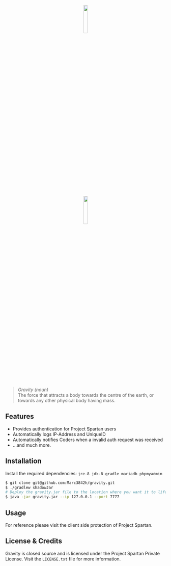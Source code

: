 <p align="center"><img width=15% src="https://maxcdn.icons8.com/Color/PNG/512/Sports/centre_of_gravity-512.png"></p>
<p align="center"><img width=15% src="https://i.imgur.com/cs9HJaA.png"></p>

> _Gravity (noun)_  
> The force that attracts a body towards the centre of the earth, 
> or towards any other physical body having mass.

## Features

* Provides authentication for Project Spartan users
* Automatically logs IP-Address and UniqueID
* Automatically notifies Coders when a invalid auth request was received
* ...and much more.

## Installation

Install the required dependencies: 
`jre-8 jdk-8 gradle mariadb phpmyadmin`

```bash
$ git clone git@github.com:Marc3842h/gravity.git
$ ./gradlew shadowJar
# Deploy the gravity.jar file to the location where you want it to life
$ java -jar gravity.jar --ip 127.0.0.1 --port 7777
```

## Usage

For reference please visit the client side protection of Project Spartan.

## License & Credits

Gravity is closed source and is licensed under the Project Spartan Private License. 
Visit the `LICENSE.txt` file for more information.



